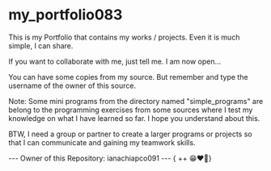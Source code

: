 # my_portfolio083
This is my Portfolio that contains my works / projects. Even it is much simple, I can share.

If you want to collaborate with me, just tell me. I am now open...

You can have some copies from my source. But remember and type the username of the owner of this source.

Note: Some mini programs from the directory named "simple_programs" are belong to the programming exercises from some sources where I test my knowledge on what I have learned so far. I hope you understand about this.

BTW, I need a group or partner to create a larger programs or projects so that I can communicate and gaining my teamwork skills.

--- Owner of this Repository: ianachiapco091 --- { ++ 😁❤💖}
